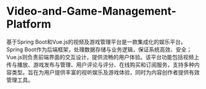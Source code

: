# Video-and-Game-Management-Platform
基于Spring Boot和Vue.js的视频及游戏管理平台是一款集成化的娱乐平台。Spring Boot作为后端框架，处理数据存储与业务逻辑，保证系统高效、安全；Vue.js则负责前端界面的交互设计，提供流畅的用户体验。该平台功能包括视频上传与播放、游戏发布与管理、用户评论与评分、在线购买和订阅服务，支持多种内容类型。旨在为用户提供丰富的视听娱乐及游戏体验，同时为内容创作者提供有效管理工具。
